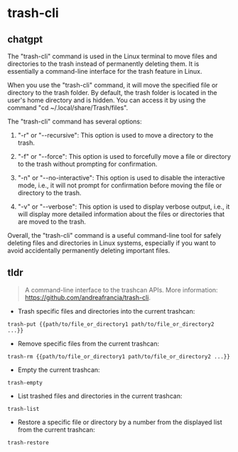 # trash-cli 
## chatgpt 
The "trash-cli" command is used in the Linux terminal to move files and directories to the trash instead of permanently deleting them. It is essentially a command-line interface for the trash feature in Linux.

When you use the "trash-cli" command, it will move the specified file or directory to the trash folder. By default, the trash folder is located in the user's home directory and is hidden. You can access it by using the command "cd ~/.local/share/Trash/files".

The "trash-cli" command has several options:

1. "-r" or "--recursive": This option is used to move a directory to the trash.

2. "-f" or "--force": This option is used to forcefully move a file or directory to the trash without prompting for confirmation.

3. "-n" or "--no-interactive": This option is used to disable the interactive mode, i.e., it will not prompt for confirmation before moving the file or directory to the trash.

4. "-v" or "--verbose": This option is used to display verbose output, i.e., it will display more detailed information about the files or directories that are moved to the trash.

Overall, the "trash-cli" command is a useful command-line tool for safely deleting files and directories in Linux systems, especially if you want to avoid accidentally permanently deleting important files. 

## tldr 
 
> A command-line interface to the trashcan APIs.
> More information: <https://github.com/andreafrancia/trash-cli>.

- Trash specific files and directories into the current trashcan:

`trash-put {{path/to/file_or_directory1 path/to/file_or_directory2 ...}}`

- Remove specific files from the current trashcan:

`trash-rm {{path/to/file_or_directory1 path/to/file_or_directory2 ...}}`

- Empty the current trashcan:

`trash-empty`

- List trashed files and directories in the current trashcan:

`trash-list`

- Restore a specific file or directory by a number from the displayed list from the current trashcan:

`trash-restore`
